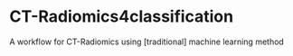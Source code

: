 # CT-Radiomics4classification
A workflow for CT-Radiomics using [traditional] machine learning method

